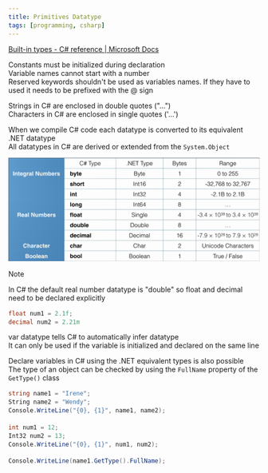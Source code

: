 ```yaml
---
title: Primitives Datatype
tags: [programming, csharp]
---
```


[Built-in types - C# reference | Microsoft Docs](https://docs.microsoft.com/en-us/dotnet/csharp/language-reference/builtin-types/built-in-types)

Constants must be initialized during declaration  
Variable names cannot start with a number  
Reserved keywords shouldn't be used as variables names. If they have to used it needs to be prefixed with the @ sign

Strings in C# are enclosed in double quotes ("...")  
Characters in C# are enclosed in single quotes ('...')

When we compile C# code each datatype is converted to its equivalent .NET datatype  
All datatypes in C# are derived or extended from the `System.Object`

![Dotnet Datatypes|600](../images/dotnet-datatypes.png)

 > [!note]
 > In C# the default real number datatype is "double" so float and decimal need to be declared explicitly
 > 
 > ````csharp
 > float num1 = 2.1f;
 > decimal num2 = 2.21m
 > ````

var datatype tells C# to automatically infer datatype  
It can only be used if the variable is initialized and declared on the same line

Declare variables in C# using the .NET equivalent types is also possible  
The type of an object can be checked by using the `FullName` property of the `GetType()` class

````csharp
string name1 = "Irene"; 
String name2 = "Wendy";
Console.WriteLine("{0}, {1}", name1, name2); 

int num1 = 12; 
Int32 num2 = 13;
Console.WriteLine("{0}, {1}", num1, num2);

Console.WriteLine(name1.GetType().FullName);
````